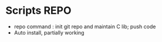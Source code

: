 # Scripts REPO

- repo command : init git repo and maintain C lib; push code
- Auto install, partially working
